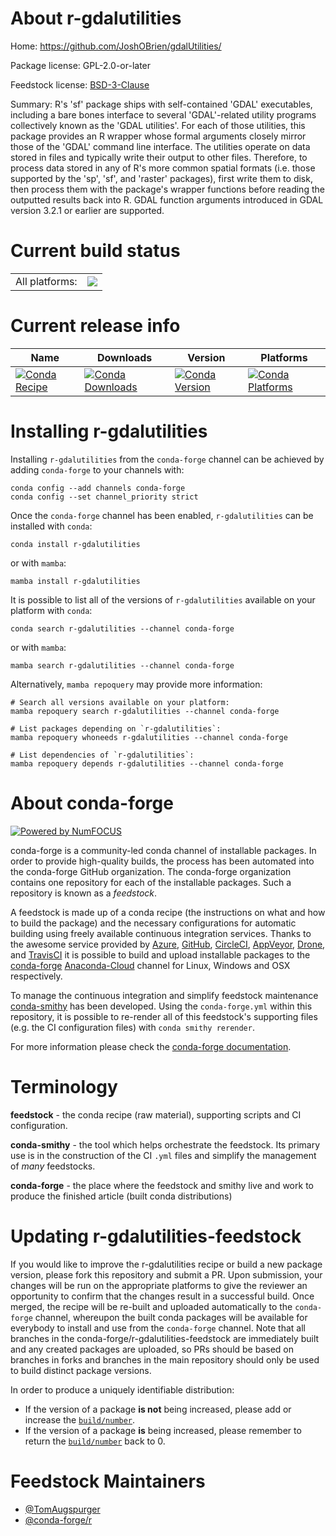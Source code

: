 About r-gdalutilities
=====================

Home: https://github.com/JoshOBrien/gdalUtilities/

Package license: GPL-2.0-or-later

Feedstock license: [BSD-3-Clause](https://github.com/conda-forge/r-gdalutilities-feedstock/blob/main/LICENSE.txt)

Summary: R's 'sf' package ships with self-contained 'GDAL' executables, including a bare bones interface to several 'GDAL'-related utility programs collectively known as the 'GDAL utilities'. For each of those utilities, this package provides an R wrapper whose formal arguments closely mirror those of the 'GDAL' command line interface. The utilities operate on data stored in files and typically write their output to other files. Therefore, to process data stored in any of R's more common spatial formats (i.e. those supported by the 'sp', 'sf', and 'raster' packages), first write them to disk, then process them with the package's wrapper functions before reading the outputted results back into R. GDAL function arguments introduced in GDAL version 3.2.1 or earlier are supported.

Current build status
====================


<table><tr><td>All platforms:</td>
    <td>
      <a href="https://dev.azure.com/conda-forge/feedstock-builds/_build/latest?definitionId=12729&branchName=main">
        <img src="https://dev.azure.com/conda-forge/feedstock-builds/_apis/build/status/r-gdalutilities-feedstock?branchName=main">
      </a>
    </td>
  </tr>
</table>

Current release info
====================

| Name | Downloads | Version | Platforms |
| --- | --- | --- | --- |
| [![Conda Recipe](https://img.shields.io/badge/recipe-r--gdalutilities-green.svg)](https://anaconda.org/conda-forge/r-gdalutilities) | [![Conda Downloads](https://img.shields.io/conda/dn/conda-forge/r-gdalutilities.svg)](https://anaconda.org/conda-forge/r-gdalutilities) | [![Conda Version](https://img.shields.io/conda/vn/conda-forge/r-gdalutilities.svg)](https://anaconda.org/conda-forge/r-gdalutilities) | [![Conda Platforms](https://img.shields.io/conda/pn/conda-forge/r-gdalutilities.svg)](https://anaconda.org/conda-forge/r-gdalutilities) |

Installing r-gdalutilities
==========================

Installing `r-gdalutilities` from the `conda-forge` channel can be achieved by adding `conda-forge` to your channels with:

```
conda config --add channels conda-forge
conda config --set channel_priority strict
```

Once the `conda-forge` channel has been enabled, `r-gdalutilities` can be installed with `conda`:

```
conda install r-gdalutilities
```

or with `mamba`:

```
mamba install r-gdalutilities
```

It is possible to list all of the versions of `r-gdalutilities` available on your platform with `conda`:

```
conda search r-gdalutilities --channel conda-forge
```

or with `mamba`:

```
mamba search r-gdalutilities --channel conda-forge
```

Alternatively, `mamba repoquery` may provide more information:

```
# Search all versions available on your platform:
mamba repoquery search r-gdalutilities --channel conda-forge

# List packages depending on `r-gdalutilities`:
mamba repoquery whoneeds r-gdalutilities --channel conda-forge

# List dependencies of `r-gdalutilities`:
mamba repoquery depends r-gdalutilities --channel conda-forge
```


About conda-forge
=================

[![Powered by
NumFOCUS](https://img.shields.io/badge/powered%20by-NumFOCUS-orange.svg?style=flat&colorA=E1523D&colorB=007D8A)](https://numfocus.org)

conda-forge is a community-led conda channel of installable packages.
In order to provide high-quality builds, the process has been automated into the
conda-forge GitHub organization. The conda-forge organization contains one repository
for each of the installable packages. Such a repository is known as a *feedstock*.

A feedstock is made up of a conda recipe (the instructions on what and how to build
the package) and the necessary configurations for automatic building using freely
available continuous integration services. Thanks to the awesome service provided by
[Azure](https://azure.microsoft.com/en-us/services/devops/), [GitHub](https://github.com/),
[CircleCI](https://circleci.com/), [AppVeyor](https://www.appveyor.com/),
[Drone](https://cloud.drone.io/welcome), and [TravisCI](https://travis-ci.com/)
it is possible to build and upload installable packages to the
[conda-forge](https://anaconda.org/conda-forge) [Anaconda-Cloud](https://anaconda.org/)
channel for Linux, Windows and OSX respectively.

To manage the continuous integration and simplify feedstock maintenance
[conda-smithy](https://github.com/conda-forge/conda-smithy) has been developed.
Using the ``conda-forge.yml`` within this repository, it is possible to re-render all of
this feedstock's supporting files (e.g. the CI configuration files) with ``conda smithy rerender``.

For more information please check the [conda-forge documentation](https://conda-forge.org/docs/).

Terminology
===========

**feedstock** - the conda recipe (raw material), supporting scripts and CI configuration.

**conda-smithy** - the tool which helps orchestrate the feedstock.
                   Its primary use is in the construction of the CI ``.yml`` files
                   and simplify the management of *many* feedstocks.

**conda-forge** - the place where the feedstock and smithy live and work to
                  produce the finished article (built conda distributions)


Updating r-gdalutilities-feedstock
==================================

If you would like to improve the r-gdalutilities recipe or build a new
package version, please fork this repository and submit a PR. Upon submission,
your changes will be run on the appropriate platforms to give the reviewer an
opportunity to confirm that the changes result in a successful build. Once
merged, the recipe will be re-built and uploaded automatically to the
`conda-forge` channel, whereupon the built conda packages will be available for
everybody to install and use from the `conda-forge` channel.
Note that all branches in the conda-forge/r-gdalutilities-feedstock are
immediately built and any created packages are uploaded, so PRs should be based
on branches in forks and branches in the main repository should only be used to
build distinct package versions.

In order to produce a uniquely identifiable distribution:
 * If the version of a package **is not** being increased, please add or increase
   the [``build/number``](https://docs.conda.io/projects/conda-build/en/latest/resources/define-metadata.html#build-number-and-string).
 * If the version of a package **is** being increased, please remember to return
   the [``build/number``](https://docs.conda.io/projects/conda-build/en/latest/resources/define-metadata.html#build-number-and-string)
   back to 0.

Feedstock Maintainers
=====================

* [@TomAugspurger](https://github.com/TomAugspurger/)
* [@conda-forge/r](https://github.com/conda-forge/r/)

